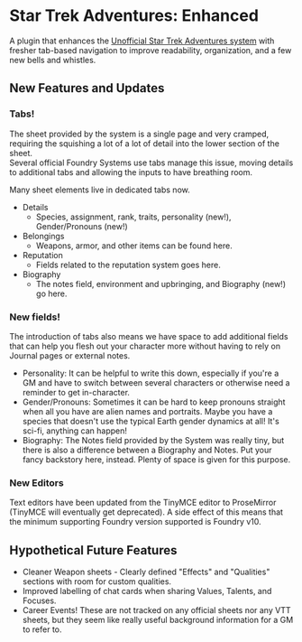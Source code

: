 # Star Trek Adventures: Enhanced #

A plugin that enhances the [Unofficial Star Trek Adventures system](https://foundryvtt.com/packages/sta)
with fresher tab-based navigation to improve readability, organization, and 
a few new bells and whistles.

## New Features and Updates ##

### Tabs! ###
The sheet provided by the system is a single page and very cramped, requiring
the squishing a lot of a lot of detail into the lower section of the sheet.  
Several official Foundry Systems use tabs manage this issue, moving details 
to additional tabs and allowing the inputs to have breathing room.

Many sheet elements live in dedicated tabs now.

- Details
  - Species, assignment, rank, traits, personality (new!), 
    Gender/Pronouns (new!)
- Belongings
  - Weapons, armor, and other items can be found here.
- Reputation
  - Fields related to the reputation system goes here.
- Biography
  - The notes field, environment and upbringing, and Biography (new!) go here.

### New fields! ###
The introduction of tabs also means we have space to add additional fields that can
help you flesh out your character more without having to rely on Journal pages
or external notes.

- Personality: It can be helpful to write this down, especially if you're a GM
  and have to switch between several characters or otherwise need a reminder to
  get in-character.
- Gender/Pronouns: Sometimes it can be hard to keep pronouns straight when all 
  you have are alien names and portraits.  Maybe you have a species that
  doesn't use the typical Earth gender dynamics at all!  It's sci-fi, anything
  can happen!
- Biography: The Notes field provided by the System was really tiny, but there
  is also a difference between a Biography and Notes.  Put your fancy backstory
  here, instead.  Plenty of space is given for this purpose.

### New Editors ###
Text editors have been updated from the TinyMCE editor to ProseMirror (TinyMCE
will eventually get deprecated).  A side effect of this means that the minimum
supporting Foundry version supported is Foundry v10.

## Hypothetical Future Features ##
- Cleaner Weapon sheets - Clearly defined "Effects" and "Qualities" sections
  with room for custom qualities.
- Improved labelling of chat cards when sharing Values, Talents, and Focuses.
- Career Events!  These are not tracked on any official sheets nor any VTT sheets,
  but they seem like really useful background information for a GM to refer to.
